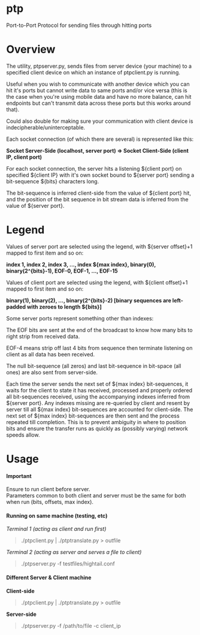 # ptp
Port-to-Port Protocol for sending files through hitting ports

Overview
===
The utility, ptpserver.py, sends files from server device (your machine) to a specified client device on which an instance of ptpclient.py is running.

Useful when you wish to communicate with another device which you can hit it's ports but cannot write data to same ports and/or vice versa (this is the case when you're using mobile data and have no more balance, can hit endpoints but can't transmit data across these ports but this works around that).  

Could also double for making sure your communication with client device is indecipherable/uninterceptable.

Each socket connection (of which there are several) is represented like this:

**Socket Server-Side (localhost, server port) => Socket Client-Side (client IP, client port)**

For each socket connection, the server hits a listening ${client port} on specified ${client IP} with it's own socket bound to ${server port} sending a bit-sequence ${bits} characters long. 

The bit-sequence is inferred client-side from the value of ${client port} hit, and the position of the bit sequence in bit stream data is inferred from the value of ${server port}.

Legend
===

Values of server port are selected using the legend, with ${server offset}+1 mapped to first item and so on:  

**index 1, index 2, index 3, ..., index ${max index}, binary(0), binary(2^{bits}-1), EOF-0, EOF-1, ..., EOF-15**

Values of client port are selected using the legend, with ${client offset}+1 mapped to first item and so on:  

**binary(1), binary(2), ..., binary(2^{bits}-2)           [binary sequences are left-padded with zeroes to length ${bits}]**

Some server ports represent something other than indexes:  

The EOF bits are sent at the end of the broadcast to know how many bits to right strip from received data.  

EOF-4 means strip off last 4 bits from sequence then terminate listening on client as all data has been received.

The null bit-sequence (all zeros) and last bit-sequence in bit-space (all ones) are also sent from server-side.

Each time the server sends the next set of ${max index} bit-sequences, it waits for the client to state it has received, processed and properly ordered all bit-sequences received, using the accompanying indexes inferred from ${server port}. Any indexes missing are re-queried by client and resent by server till all ${max index} bit-sequences are accounted for client-side. The next set of ${max index} bit-sequences are then sent and the process repeated till completion. This is to prevent ambiguity in where to position bits and ensure the transfer runs as quickly as (possibly varying) network speeds allow.


Usage
===
#### Important
Ensure to run client before server.  
Parameters common to both client and server must be the same for both when run (bits, offsets, max index).

#### Running on same machine (testing, etc)  

_Terminal 1 (acting as client and run first)_
> ./ptpclient.py | ./ptptranslate.py > outfile

_Terminal 2 (acting as server and serves a file  to client)_  
> ./ptpserver.py -f testfiles/hightail.conf  

#### Different Server & Client machine  

**Client-side**
> ./ptpclient.py | ./ptptranslate.py > outfile

**Server-side**
> ./ptpserver.py -f /path/to/file -c client_ip  
